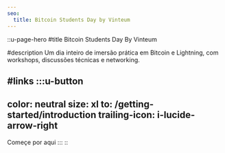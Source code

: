 ```yaml
---
seo:
  title: Bitcoin Students Day by Vinteum
---
```


::u-page-hero
#title
Bitcoin Students Day
By Vinteum

#description
Um dia inteiro de imersão prática em Bitcoin e Lightning, com workshops, discussões técnicas e networking.

#links
  :::u-button
  ---
  color: neutral
  size: xl
  to: /getting-started/introduction
  trailing-icon: i-lucide-arrow-right
  ---
  Começe por aqui
  :::
::
